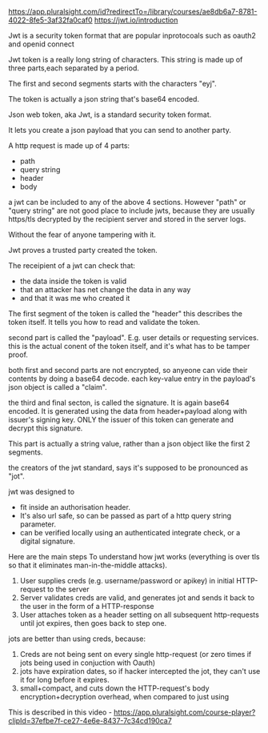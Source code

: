 https://app.pluralsight.com/id?redirectTo=/library/courses/ae8db6a7-8781-4022-8fe5-3af32fa0caf0
https://jwt.io/introduction

Jwt is a security token format that are popular inprotocoals such as oauth2 and openid connect

Jwt token is a really long string of characters. This string is made up of three parts,each separated by a period.



The first and second segments starts with the characters "eyj".

The token is actually a json string that's base64 encoded.

Json web token, aka Jwt, is a standard security token format.

It lets you create a json payload that you can send to another party.


A http request is made up of 4 parts:

- path
- query string
- header 
- body

a jwt can be included to any of the above 4 sections. However "path" or "query string" are not good place to include jwts, because they are usually https/tls decrypted by the recipient server and stored in the server logs. 



Without the fear of anyone tampering with it.

Jwt proves a trusted party created the token.

The receipient of a jwt can check that:
- the data inside the token is valid
- that an attacker has net change the data in any way
- and that it was me who created it


The first segment of the token is called the "header" this describes the token itself. It tells you how to read and validate the token. 

second part is called the "payload". E.g. user details or requesting services. this is the actual conent of the token itself, and it's what has to be tamper proof. 

both first and second parts are not encrypted, so anyeone can vide their contents by doing a base64 decode. each key-value entry in the payload's json object is called a "claim". 

the third and final secton, is called the signature. It is again base64 encoded. It is generated using the data from header+payload along with issuer's signing key. ONLY the issuer of this token can generate and decrypt this signature. 

This part is actually a string value, rather than a json object like the first 2 segments. 

the creators of the jwt standard, says it's supposed to be pronounced as "jot". 

jwt was designed to 
- fit inside an authorisation header. 
- It's also url safe, so can be passed as part of a http query string parameter. 
- can be verified locally using an authenticated integrate check, or a digital signature.  

Here are the main steps To understand how jwt works (everything is over tls so that it eliminates man-in-the-middle attacks). 

1. User supplies creds (e.g. username/password or apikey) in initial HTTP-request to the server 
2. Server validates creds are valid, and generates jot and sends it back to the user in the form of a HTTP-response
3. User attaches token as a header setting on all subsequent http-requests until jot expires, then goes back to step one. 

jots are better than using creds, because:

1. Creds are not being sent on every single http-request (or zero times if jots being used in conjuction with Oauth)
2. jots have expiration dates, so if hacker intercepted the jot, they can't use it for long before it expires. 
3. small+compact, and cuts down the HTTP-request's body encryption+decryption overhead, when compared to just using 

This is described in this video - https://app.pluralsight.com/course-player?clipId=37efbe7f-ce27-4e6e-8437-7c34cd190ca7




